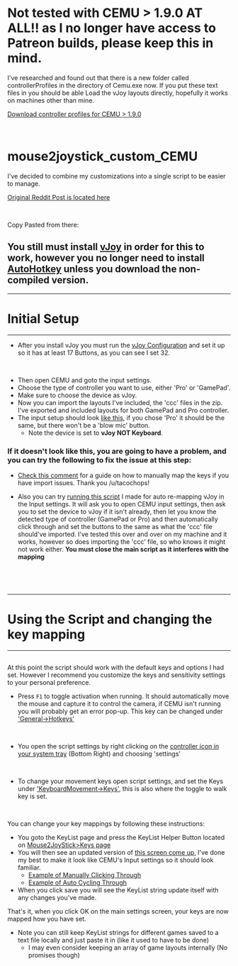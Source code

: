 # Not tested with CEMU > 1.9.0 AT ALL!! as I no longer have access to Patreon builds, please keep this in mind.
I've researched and found out that there is a new folder called controllerProfiles in the directory of Cemu.exe now. If you put these text files in you should be able Load the vJoy layouts directly, hopefully it works on machines other than mine.

[Download controller profiles for CEMU > 1.9.0](https://bitbucket.org/CemuUser8/files/downloads/vJoyControllerProfiles.zip)

&nbsp;

# mouse2joystick_custom_CEMU
I've decided to combine my customizations into a single script to be easier to manage.


[Original Reddit Post is located here](https://www.reddit.com/r/cemu/comments/5zn0xa/autohotkey_script_to_use_mouse_for_camera/)

&nbsp;

Copy Pasted from there:

## You still must install [vJoy](https://sourceforge.net/projects/vjoystick/files/latest/download) in order for this to work, however you no longer need to install [AutoHotkey](https://autohotkey.com/download/ahk-install.exe) unless you download the non-compiled version.
***
# Initial Setup
***
* After you install vJoy you must run the [vJoy Configuration](http://i.imgur.com/5YBbtgA.png) and set it up so it has at least 17 Buttons, as you can see I set 32.

&nbsp;

* Then open CEMU and goto the input settings.
* Choose the type of controller you want to use, either 'Pro' or 'GamePad'.
* Make sure to choose the device as vJoy.
* Now you can import the layouts I've included, the 'ccc' files in the zip.  I've exported and included layouts for both GamePad and Pro controller.
* The input setup should look [like this](http://i.imgur.com/zJlASOK.png), if you chose 'Pro' it should be the same, but there won't be a 'blow mic' button.
  * Note the device is set to **vJoy NOT Keyboard**.

### If it doesn't look like this, you are going to have a problem, and you can try the following to fix the issue at this step:

- [Check this comment](https://www.reddit.com/r/cemu/comments/5zn0xa/autohotkey_script_to_use_mouse_for_camera/dgnq6lj/) for a guide on how to manually map the keys if you have import issues. Thank you /u/tacochops!

- Also you can try [running this script](https://bitbucket.org/CemuUser8/files/downloads/CEMU_Auto_vJoy_Mapper.zip) I made for auto re-mapping vJoy in the Input settings. It will ask you to open CEMU input settings, then ask you to set the device to vJoy if it isn't already, then let you know the detected type of controller (GamePad or Pro) and then automatically click through and set the buttons to the same as what the 'ccc' file should've imported. I've tested this over and over on my machine and it works, however so does importing the 'ccc' file, so who knows it might not work either.
**You must close the main script as it interferes with the mapping**

&nbsp;

&nbsp;

***
# Using the Script and changing the key mapping
***
##
At this point the script should work with the default keys and options I had set. However I recommend you customize the keys and sensitivity settings to your personal preference. 

* Press `F1` to toggle activation when running. It should automatically move the mouse and capture it to control the camera, if CEMU isn't running you will probably get an error pop-up. This key can be changed under ['General->Hotkeys'](http://i.imgur.com/DgQfU1n.png)

&nbsp;

* You open the script settings by right clicking on the [controller icon in your system tray](http://i.imgur.com/gYsabLx.png) (Bottom Right) and choosing 'settings'

&nbsp;

* To change your movement keys open script settings, and set the Keys under ['KeyboardMovement->Keys'](http://i.imgur.com/4NMjrRA.png), this is also where the toggle to walk key is set.

&nbsp;

You can change your key mappings by following these instructions:

* You goto the KeyList page and press the KeyList Helper Button located on [Mouse2JoyStick>Keys page](http://i.imgur.com/JyzT21Q.png)
* You will then see an updated version of [this screen come up,](http://i.imgur.com/hdavP22.png) I've done my best to make it look like CEMU's Input settings so it should look familiar.
	* [Example of Manually Clicking Through](https://gfycat.com/ArtisticDelayedDwarfrabbit)
	* [Example of Auto Cycling Through](https://gfycat.com/FinishedUglyHummingbird)
* When you click save you will see the KeyList string update itself with any changes you've made.

That's it, when you click OK on the main settings screen, your keys are now mapped how you have set.

* Note you can still keep KeyList strings for different games saved to a text file locally and just paste it in (like it used to have to be done)
	* I may even consider keeping an array of game layouts internally (No promises though)
